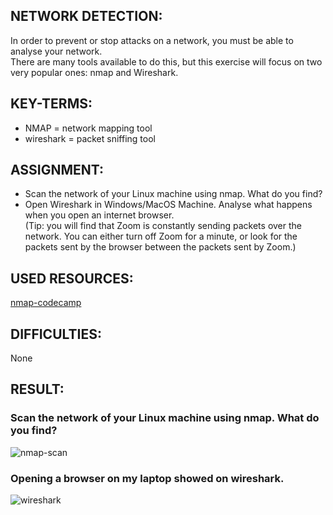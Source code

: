 ## NETWORK DETECTION:

In order to prevent or stop attacks on a network, you must be able to analyse your network.  
There are many tools available to do this, but this exercise will focus on two very popular ones: nmap and Wireshark.  

## KEY-TERMS:

* NMAP = network mapping tool
* wireshark = packet sniffing tool

## ASSIGNMENT:

* Scan the network of your Linux machine using nmap. What do you find?  
* Open Wireshark in Windows/MacOS Machine. Analyse what happens when you open an internet browser.   
  (Tip: you will find that Zoom is constantly sending packets over the network. You can either turn off Zoom for a minute, or look 
  for the packets sent by the browser between the packets sent by Zoom.)  


## USED RESOURCES:

[nmap-codecamp](https://www.freecodecamp.org/news/what-is-nmap-and-how-to-use-it-a-tutorial-for-the-greatest-scanning-tool-of-all-time/)

## DIFFICULTIES:

None

## RESULT:

### Scan the network of your Linux machine using nmap. What do you find?

![nmap-scan](../00_includes/SCREENSHOTS/Security/SEC-01_nmap.png)


### Opening a browser on my laptop showed on wireshark.

![wireshark](../00_includes/SCREENSHOTS/Security/SEC-01_wireshark0.1.png)



